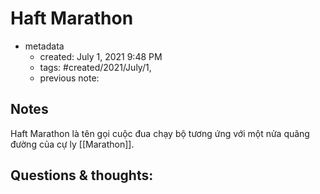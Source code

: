 # Haft Marathon

- metadata
	- created: July 1, 2021 9:48 PM 
	- tags: #created/2021/July/1,
	- previous note:

## Notes
Haft Marathon là tên gọi cuộc đua chạy bộ tương ứng với một nửa quãng đường của cự ly [[Marathon]].
## Questions & thoughts:

